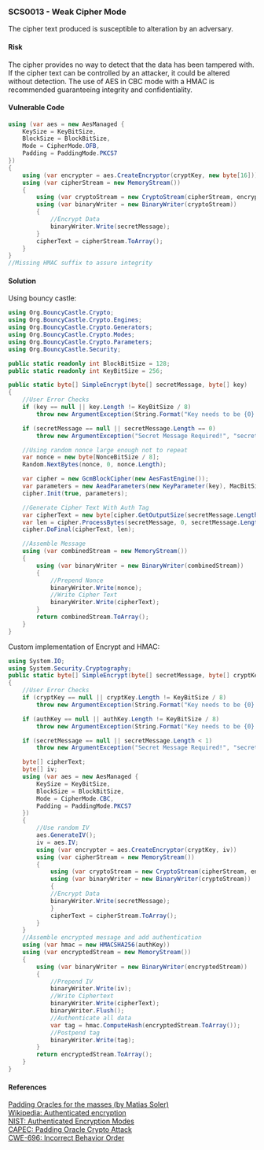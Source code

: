 ### SCS0013 - Weak Cipher Mode
The cipher text produced is susceptible to alteration by an adversary.
#### Risk
The cipher provides no way to detect that the data has been tampered with. If the cipher text can be controlled by an attacker, it could be altered without detection. The use of AES in CBC mode with a HMAC is recommended guaranteeing integrity and confidentiality.
#### Vulnerable Code
```cs
using (var aes = new AesManaged {
    KeySize = KeyBitSize,
    BlockSize = BlockBitSize,
    Mode = CipherMode.OFB,
    Padding = PaddingMode.PKCS7
})
{
    using (var encrypter = aes.CreateEncryptor(cryptKey, new byte[16]))
    using (var cipherStream = new MemoryStream())
    {
        using (var cryptoStream = new CryptoStream(cipherStream, encrypter, CryptoStreamMode.Write))
        using (var binaryWriter = new BinaryWriter(cryptoStream))
        {
            //Encrypt Data
            binaryWriter.Write(secretMessage);
        }
        cipherText = cipherStream.ToArray();
    }
}
//Missing HMAC suffix to assure integrity
```
#### Solution
Using bouncy castle:
```cs
using Org.BouncyCastle.Crypto;
using Org.BouncyCastle.Crypto.Engines;
using Org.BouncyCastle.Crypto.Generators;
using Org.BouncyCastle.Crypto.Modes;
using Org.BouncyCastle.Crypto.Parameters;
using Org.BouncyCastle.Security;

public static readonly int BlockBitSize = 128;
public static readonly int KeyBitSize = 256;

public static byte[] SimpleEncrypt(byte[] secretMessage, byte[] key)
{
    //User Error Checks
    if (key == null || key.Length != KeyBitSize / 8)
        throw new ArgumentException(String.Format("Key needs to be {0} bit!", KeyBitSize), "key");

    if (secretMessage == null || secretMessage.Length == 0)
        throw new ArgumentException("Secret Message Required!", "secretMessage");

    //Using random nonce large enough not to repeat
    var nonce = new byte[NonceBitSize / 8];
    Random.NextBytes(nonce, 0, nonce.Length);

    var cipher = new GcmBlockCipher(new AesFastEngine());
    var parameters = new AeadParameters(new KeyParameter(key), MacBitSize, nonce, new byte[0]);
    cipher.Init(true, parameters);

    //Generate Cipher Text With Auth Tag
    var cipherText = new byte[cipher.GetOutputSize(secretMessage.Length)];
    var len = cipher.ProcessBytes(secretMessage, 0, secretMessage.Length, cipherText, 0);
    cipher.DoFinal(cipherText, len);

    //Assemble Message
    using (var combinedStream = new MemoryStream())
    {
        using (var binaryWriter = new BinaryWriter(combinedStream))
        {
            //Prepend Nonce
            binaryWriter.Write(nonce);
            //Write Cipher Text
            binaryWriter.Write(cipherText);
        }
        return combinedStream.ToArray();
    }
}
```
Custom implementation of Encrypt and HMAC:
```cs
using System.IO;
using System.Security.Cryptography;
public static byte[] SimpleEncrypt(byte[] secretMessage, byte[] cryptKey, byte[] authKey, byte[] nonSecretPayload = null)
{
    //User Error Checks
    if (cryptKey == null || cryptKey.Length != KeyBitSize / 8)
        throw new ArgumentException(String.Format("Key needs to be {0} bit!", KeyBitSize), "cryptKey");

    if (authKey == null || authKey.Length != KeyBitSize / 8)
        throw new ArgumentException(String.Format("Key needs to be {0} bit!", KeyBitSize), "authKey");

    if (secretMessage == null || secretMessage.Length < 1)
        throw new ArgumentException("Secret Message Required!", "secretMessage");

    byte[] cipherText;
    byte[] iv;
    using (var aes = new AesManaged {
        KeySize = KeyBitSize,
        BlockSize = BlockBitSize,
        Mode = CipherMode.CBC,
        Padding = PaddingMode.PKCS7
    })
    {
        //Use random IV
        aes.GenerateIV();
        iv = aes.IV;
        using (var encrypter = aes.CreateEncryptor(cryptKey, iv))
        using (var cipherStream = new MemoryStream())
        {
            using (var cryptoStream = new CryptoStream(cipherStream, encrypter, CryptoStreamMode.Write))
            using (var binaryWriter = new BinaryWriter(cryptoStream))
            {
            //Encrypt Data
            binaryWriter.Write(secretMessage);
            }
            cipherText = cipherStream.ToArray();
        }
    }
    //Assemble encrypted message and add authentication
    using (var hmac = new HMACSHA256(authKey))
    using (var encryptedStream = new MemoryStream())
    {
        using (var binaryWriter = new BinaryWriter(encryptedStream))
        {
            //Prepend IV
            binaryWriter.Write(iv);
            //Write Ciphertext
            binaryWriter.Write(cipherText);
            binaryWriter.Flush();
            //Authenticate all data
            var tag = hmac.ComputeHash(encryptedStream.ToArray());
            //Postpend tag
            binaryWriter.Write(tag);
        }
        return encryptedStream.ToArray();
    }
}
```
#### References
[Padding Oracles for the masses (by Matias Soler)](http://www.infobytesec.com/down/paddingoracle_openjam.pdf)  
[Wikipedia: Authenticated encryption](http://en.wikipedia.org/wiki/Authenticated_encryption)  
[NIST: Authenticated Encryption Modes](http://csrc.nist.gov/groups/ST/toolkit/BCM/modes_development.html#01)  
[CAPEC: Padding Oracle Crypto Attack](http://capec.mitre.org/data/definitions/463.html)  
[CWE-696: Incorrect Behavior Order](http://cwe.mitre.org/data/definitions/696.html)  